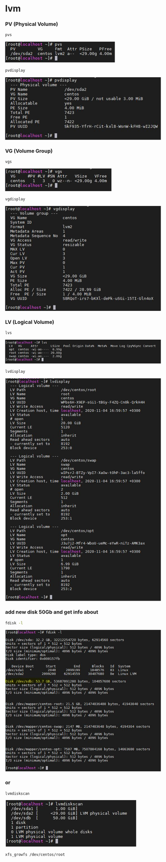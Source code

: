 # lvm
### PV (Physical Volume)
```bash
pvs
```
![pvs](https://github.com/aniucum/knowledge-base/blob/master/lvm/images/01_pvc.jpg?raw=true)
```bash
pvdisplay
```
![pvdisplay](https://github.com/aniucum/knowledge-base/blob/master/lvm/images/02_pvdisplay.jpg?raw=true)
### VG (Volume Group)
```bash
vgs
```
![vgs](https://github.com/aniucum/knowledge-base/blob/master/lvm/images/03_vgs.jpg?raw=true)
```bash
vgdisplay
```
![vgdisplay](https://github.com/aniucum/knowledge-base/blob/master/lvm/images/04_vgdisplay.jpg?raw=true)
### LV (Logical Volume)
```bash
lvs
```
![lvs](https://github.com/aniucum/knowledge-base/blob/master/lvm/images/05_lvs.jpg?raw=true)
```bash
lvdisplay
```
![lvdisplay](https://github.com/aniucum/knowledge-base/blob/master/lvm/images/06_lvdisplay.jpg?raw=true)
### add new disk 50Gb and get info about
```bash
fdisk -l
```
![fdisk01](https://github.com/aniucum/knowledge-base/blob/master/lvm/images/07_fdisk01.jpg?raw=true)
### or
```bash
lvmdiskscan
```
![lvmdiskscan](https://github.com/aniucum/knowledge-base/blob/master/lvm/images/08_lvmdiskscan.jpg?raw=true)
```bash
xfs_growfs /dev/centos/root
```
